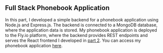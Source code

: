 ## Full Stack Phonebook Application

In this part, I developed a simple backend for a phonebook application using Node.js and Express.js. The backend is connected to a MongoDB database, where the application data is stored. My phonebook application is deployed to the Fly.io platform, where the backend provides REST endpoints and serves the React frontend I developed in [part 2](../part_2/phonebook/). You can access my phonebook application [here](https://my-node-react-phonebook-app.fly.dev/).
